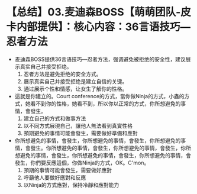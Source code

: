 # 【总结】03.麦迪森BOSS【萌萌团队-皮卡内部提供】：核心内容：36言语技巧—忍者方法

-   麦迪森BOSS提供36言语技巧—忍者方法，强调避免被拒绝的安全性，建议展示真实自己并接受拒绝。
    1.  忍者方法是避免拒绝的安全方式。
    2.  展示真实自己并接受拒绝是建立自信的关键。
    3.  通过展示个性和情感，让女生了解你的性格。
-   這就是你建立的。Court conference的方式，當你做Ninja的方式，小蟲的方式，她看不到你的性格，她看不到，所以你以正常的方式，你所想避免的事情，會發生。
    1.  建立自己的方式和做事方法
    2.  以不同方式展現自己，讓他人無法看到真實性格
    3.  預期避免的事情可能會發生，需要做好準備和應對
-   你所想避免的事情，會發生，你所想避免的事情，會發生，你所想避免的事情，會發生。你所想避免的事情，會發生，你所想避免的事情，會發生，你所想避免的事情，會發生，你所想避免的事情，會發生，你所想避免的事情，會發生，你們要反應這個，你做Ninja的方式，OK。C'mon。
    1.  預期的事情可能會發生，需要做好應對
    2.  呼籲他人要做好應對和反應
    3.  以Ninja的方式應對，保持冷靜和應對能力